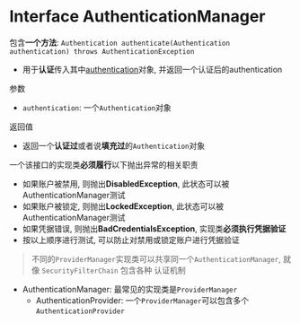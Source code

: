 # Interface AuthenticationManager

包含**一个方法**: `Authentication authenticate(Authentication authentication) throws AuthenticationException`

- 用于**认证**传入其中[authentication](SpringSecurity_Authentication_Interface.md)对象, 并返回一个认证后的authentication

参数

- `authentication`: 一个`Authentication`对象

返回值

- 返回一个**认证过**或者说**填充过**的`Authentication`对象

一个该接口的实现类**必须履行**以下抛出异常的相关职责

- 如果账户被禁用, 则抛出**DisabledException**, 此状态可以被AuthenticationManager测试
- 如果账户被锁定, 则抛出**LockedException**, 此状态可以被AuthenticationManager测试
- 如果凭据错误, 则抛出**BadCredentialsException**, 实现类**必须执行凭据验证**
- 按以上顺序进行测试, 可以防止对禁用或锁定账户进行凭据验证

> 不同的`ProviderManager`实现类可以共享同一个`AuthenticationManager`, 就像 `SecurityFilterChain` 包含各种 认证机制

- AuthenticationManager: 最常见的实现类是`ProviderManager`
  - AuthenticationProvider: 一个`ProviderManager`可以包含多个`AuthenticationProvider`

